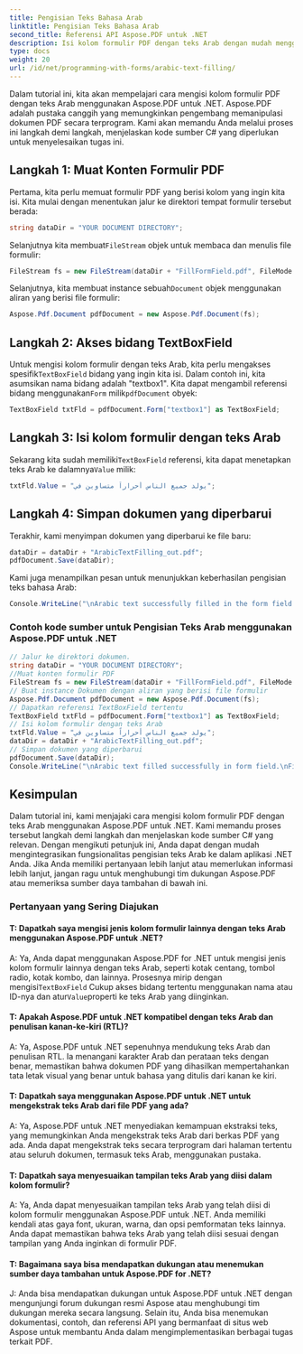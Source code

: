 ```yaml
---
title: Pengisian Teks Bahasa Arab
linktitle: Pengisian Teks Bahasa Arab
second_title: Referensi API Aspose.PDF untuk .NET
description: Isi kolom formulir PDF dengan teks Arab dengan mudah menggunakan Aspose.PDF untuk .NET.
type: docs
weight: 20
url: /id/net/programming-with-forms/arabic-text-filling/
---
```

Dalam tutorial ini, kita akan mempelajari cara mengisi kolom formulir PDF dengan teks Arab menggunakan Aspose.PDF untuk .NET. Aspose.PDF adalah pustaka canggih yang memungkinkan pengembang memanipulasi dokumen PDF secara terprogram. Kami akan memandu Anda melalui proses ini langkah demi langkah, menjelaskan kode sumber C# yang diperlukan untuk menyelesaikan tugas ini.

## Langkah 1: Muat Konten Formulir PDF

Pertama, kita perlu memuat formulir PDF yang berisi kolom yang ingin kita isi. Kita mulai dengan menentukan jalur ke direktori tempat formulir tersebut berada:

```csharp
string dataDir = "YOUR DOCUMENT DIRECTORY";
```

 Selanjutnya kita membuat`FileStream` objek untuk membaca dan menulis file formulir:

```csharp
FileStream fs = new FileStream(dataDir + "FillFormField.pdf", FileMode.Open, FileAccess.ReadWrite);
```

 Selanjutnya, kita membuat instance sebuah`Document` objek menggunakan aliran yang berisi file formulir:

```csharp
Aspose.Pdf.Document pdfDocument = new Aspose.Pdf.Document(fs);
```

## Langkah 2: Akses bidang TextBoxField

 Untuk mengisi kolom formulir dengan teks Arab, kita perlu mengakses spesifik`TextBoxField` bidang yang ingin kita isi. Dalam contoh ini, kita asumsikan nama bidang adalah "textbox1". Kita dapat mengambil referensi bidang menggunakan`Form` milik`pdfDocument` obyek:

```csharp
TextBoxField txtFld = pdfDocument.Form["textbox1"] as TextBoxField;
```

## Langkah 3: Isi kolom formulir dengan teks Arab

 Sekarang kita sudah memiliki`TextBoxField` referensi, kita dapat menetapkan teks Arab ke dalamnya`Value` milik:

```csharp
txtFld.Value = "يولد جميع الناس أحراراً متساوين في";
```

## Langkah 4: Simpan dokumen yang diperbarui

Terakhir, kami menyimpan dokumen yang diperbarui ke file baru:

```csharp
dataDir = dataDir + "ArabicTextFilling_out.pdf";
pdfDocument.Save(dataDir);
```

Kami juga menampilkan pesan untuk menunjukkan keberhasilan pengisian teks bahasa Arab:

```csharp
Console.WriteLine("\nArabic text successfully filled in the form field.\nFile saved in the following location: " + dataDir);
```

### Contoh kode sumber untuk Pengisian Teks Arab menggunakan Aspose.PDF untuk .NET 
```csharp
// Jalur ke direktori dokumen.
string dataDir = "YOUR DOCUMENT DIRECTORY";
//Muat konten formulir PDF
FileStream fs = new FileStream(dataDir + "FillFormField.pdf", FileMode.Open, FileAccess.ReadWrite);
// Buat instance Dokumen dengan aliran yang berisi file formulir
Aspose.Pdf.Document pdfDocument = new Aspose.Pdf.Document(fs);
// Dapatkan referensi TextBoxField tertentu
TextBoxField txtFld = pdfDocument.Form["textbox1"] as TextBoxField;
// Isi kolom formulir dengan teks Arab
txtFld.Value = "يولد جميع الناس أحراراً متساوين في";
dataDir = dataDir + "ArabicTextFilling_out.pdf";
// Simpan dokumen yang diperbarui
pdfDocument.Save(dataDir);
Console.WriteLine("\nArabic text filled successfully in form field.\nFile saved at " + dataDir);
```

## Kesimpulan

Dalam tutorial ini, kami menjajaki cara mengisi kolom formulir PDF dengan teks Arab menggunakan Aspose.PDF untuk .NET. Kami memandu proses tersebut langkah demi langkah dan menjelaskan kode sumber C# yang relevan. Dengan mengikuti petunjuk ini, Anda dapat dengan mudah mengintegrasikan fungsionalitas pengisian teks Arab ke dalam aplikasi .NET Anda. Jika Anda memiliki pertanyaan lebih lanjut atau memerlukan informasi lebih lanjut, jangan ragu untuk menghubungi tim dukungan Aspose.PDF atau memeriksa sumber daya tambahan di bawah ini.

### Pertanyaan yang Sering Diajukan

#### T: Dapatkah saya mengisi jenis kolom formulir lainnya dengan teks Arab menggunakan Aspose.PDF untuk .NET?

 A: Ya, Anda dapat menggunakan Aspose.PDF for .NET untuk mengisi jenis kolom formulir lainnya dengan teks Arab, seperti kotak centang, tombol radio, kotak kombo, dan lainnya. Prosesnya mirip dengan mengisi`TextBoxField` Cukup akses bidang tertentu menggunakan nama atau ID-nya dan atur`Value`properti ke teks Arab yang diinginkan.

#### T: Apakah Aspose.PDF untuk .NET kompatibel dengan teks Arab dan penulisan kanan-ke-kiri (RTL)?

A: Ya, Aspose.PDF untuk .NET sepenuhnya mendukung teks Arab dan penulisan RTL. Ia menangani karakter Arab dan perataan teks dengan benar, memastikan bahwa dokumen PDF yang dihasilkan mempertahankan tata letak visual yang benar untuk bahasa yang ditulis dari kanan ke kiri.

#### T: Dapatkah saya menggunakan Aspose.PDF untuk .NET untuk mengekstrak teks Arab dari file PDF yang ada?

A: Ya, Aspose.PDF untuk .NET menyediakan kemampuan ekstraksi teks, yang memungkinkan Anda mengekstrak teks Arab dari berkas PDF yang ada. Anda dapat mengekstrak teks secara terprogram dari halaman tertentu atau seluruh dokumen, termasuk teks Arab, menggunakan pustaka.

#### T: Dapatkah saya menyesuaikan tampilan teks Arab yang diisi dalam kolom formulir?

A: Ya, Anda dapat menyesuaikan tampilan teks Arab yang telah diisi di kolom formulir menggunakan Aspose.PDF untuk .NET. Anda memiliki kendali atas gaya font, ukuran, warna, dan opsi pemformatan teks lainnya. Anda dapat memastikan bahwa teks Arab yang telah diisi sesuai dengan tampilan yang Anda inginkan di formulir PDF.

#### T: Bagaimana saya bisa mendapatkan dukungan atau menemukan sumber daya tambahan untuk Aspose.PDF for .NET?

J: Anda bisa mendapatkan dukungan untuk Aspose.PDF untuk .NET dengan mengunjungi forum dukungan resmi Aspose atau menghubungi tim dukungan mereka secara langsung. Selain itu, Anda bisa menemukan dokumentasi, contoh, dan referensi API yang bermanfaat di situs web Aspose untuk membantu Anda dalam mengimplementasikan berbagai tugas terkait PDF.